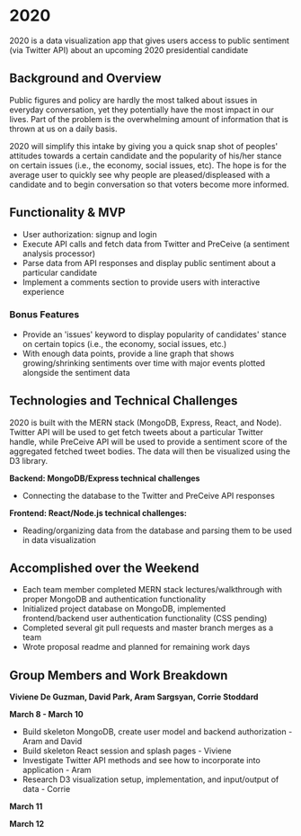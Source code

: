 # 2020

2020 is a data visualization app that gives users access to public sentiment (via Twitter API) about an upcoming 2020 presidential candidate

## Background and Overview

Public figures and policy are hardly the most talked about issues in everyday conversation, yet they potentially have the most impact in our lives. Part of the problem is the overwhelming amount of information that is thrown at us on a daily basis. 

2020 will simplify this intake by giving you a quick snap shot of peoples' attitudes towards a certain candidate and the popularity of his/her stance on certain issues (i.e., the economy, social issues, etc). The hope is for the average user to quickly see why people are pleased/displeased with a candidate and to begin conversation so that voters become more informed.

## Functionality & MVP
* User authorization: signup and login
* Execute API calls and fetch data from Twitter and PreCeive (a sentiment analysis processor)
* Parse data from API responses and display public sentiment about a particular candidate
* Implement a comments section to provide users with interactive experience

### Bonus Features
* Provide an 'issues' keyword to display popularity of candidates' stance on certain topics (i.e., the economy, social issues, etc.)
* With enough data points, provide a line graph that shows growing/shrinking sentiments over time with major events plotted alongside the sentiment data

## Technologies and Technical Challenges
2020 is built with the MERN stack (MongoDB, Express, React, and Node). Twitter API will be used to get fetch tweets about a particular Twitter handle, while PreCeive API will be used to provide a sentiment score of the aggregated fetched tweet bodies. The data will then be visualized using the D3 library.

**Backend: MongoDB/Express technical challenges**
* Connecting the database to the Twitter and PreCeive API responses 

**Frontend: React/Node.js technical challenges:**
* Reading/organizing data from the database and parsing them to be used in data visualization

## Accomplished over the Weekend
* Each team member completed MERN stack lectures/walkthrough with proper MongoDB and authentication functionality
* Initialized project database on MongoDB, implemented frontend/backend user authentication functionality (CSS pending)
* Completed several git pull requests and master branch merges as a team
* Wrote proposal readme and planned for remaining work days

## Group Members and Work Breakdown
**Viviene De Guzman, David Park, Aram Sargsyan, Corrie Stoddard**

**March 8 - March 10**
* Build skeleton MongoDB, create user model and backend authorization - Aram and David
* Build skeleton React session and splash pages - Viviene
* Investigate Twitter API methods and see how to incorporate into application - Aram
* Research D3 visualization setup, implementation, and input/output of data - Corrie

**March 11**


**March 12**
